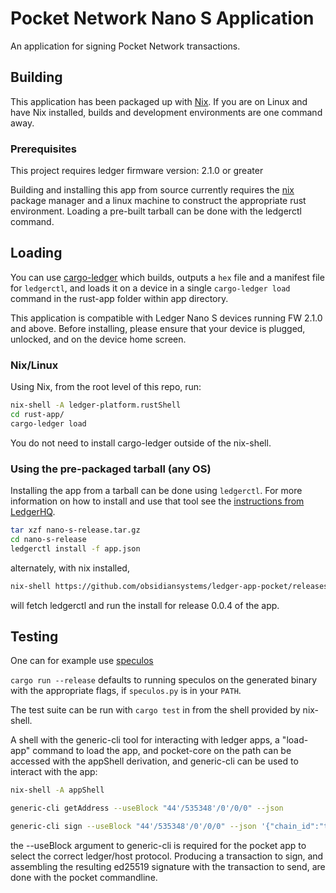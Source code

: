 # Pocket Network Nano S Application

An application for signing Pocket Network transactions.

## Building

This application has been packaged up with [Nix](https://nixos.org/).
If you are on Linux and have Nix installed, builds and development environments are one command away.

### Prerequisites

This project requires ledger firmware version: 2.1.0 or greater

Building and installing this app from source currently requires the [nix](https://nixos.org/) package manager and a linux machine to construct the appropriate rust environment. Loading a pre-built tarball can be done with the ledgerctl command.

## Loading

You can use [cargo-ledger](https://github.com/LedgerHQ/cargo-ledger.git) which builds, outputs a `hex` file and a manifest file for `ledgerctl`, and loads it on a device in a single `cargo-ledger load` command in the rust-app folder within app directory.

This application is compatible with Ledger Nano S devices running FW 2.1.0 and above. Before installing, please ensure that your device is plugged, unlocked, and on the device home screen. 

### Nix/Linux

Using Nix, from the root level of this repo, run:
```bash
nix-shell -A ledger-platform.rustShell
cd rust-app/
cargo-ledger load
````
You do not need to install cargo-ledger outside of the nix-shell.

### Using the pre-packaged tarball (any OS)
Installing the app from a tarball can be done using `ledgerctl`. For more information on how to install and use that tool see the [instructions from LedgerHQ](https://github.com/LedgerHQ/ledgerctl).

```bash
tar xzf nano-s-release.tar.gz
cd nano-s-release
ledgerctl install -f app.json
```

alternately, with nix installed,

```bash
nix-shell https://github.com/obsidiansystems/ledger-app-pocket/releases/tag/v0.0.4/release.tar.gz --run load-app
```

will fetch ledgerctl and run the install for release 0.0.4 of the app.

## Testing

One can for example use [speculos](https://github.com/LedgerHQ/speculos)

`cargo run --release` defaults to running speculos on the generated binary with the appropriate flags, if `speculos.py` is in your `PATH`.

The test suite can be run with `cargo test` in from the shell provided by nix-shell.

A shell with the generic-cli tool for interacting with ledger apps, a "load-app" command to load the app, and pocket-core on the path can be accessed with the appShell derivation, and generic-cli can be used to interact with the app:

```bash
nix-shell -A appShell

generic-cli getAddress --useBlock "44'/535348'/0'/0/0" --json

generic-cli sign --useBlock "44'/535348'/0'/0/0" --json '{"chain_id":"testnet","entropy":"-7780543831205109370","fee":[{"amount":"10000","denom":"upokt"}],"memo":"","msg":{"type":"pos/Send","value":{"amount":"1000000","from_address":"51568b979c4c017735a743e289dd862987143290","to_address":"51568b979c4c017735a743e289dd862987143290"}}}'

```

the --useBlock argument to generic-cli is required for the pocket app to select the correct ledger/host protocol. Producing a transaction to sign, and assembling the resulting ed25519 signature with the transaction to send, are done with the pocket commandline.

